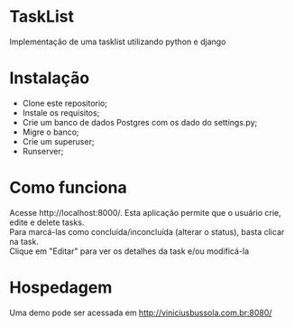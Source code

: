 # TaskList

Implementação de uma tasklist utilizando python e django


# Instalação
- Clone este repositorio;  
- Instale os requisitos;  
- Crie um banco de dados Postgres com os dado do settings.py;  
- Migre o banco;  
- Crie um superuser;  
- Runserver;  


# Como funciona
Acesse http://localhost:8000/. Esta aplicação permite que o usuário crie, edite e delete tasks.  
Para marcá-las como concluída/inconcluída (alterar o status), basta clicar na task.  
Clique em "Editar" para ver os detalhes da task e/ou modificá-la


# Hospedagem
Uma demo pode ser acessada em http://viniciusbussola.com.br:8080/
